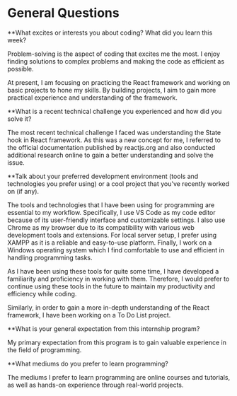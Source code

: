 # General Questions
**What excites or interests you about coding? What did you learn this week?

Problem-solving is the aspect of coding that excites me the most. I enjoy finding solutions to complex problems and making the code as efficient as possible.

At present, I am focusing on practicing the React framework and working on basic projects to hone my skills. By building projects, I aim to gain more practical experience and understanding of the framework. 

**What is a recent technical challenge you experienced and how did you solve it?

The most recent technical challenge I faced was understanding the State hook in React framework. As this was a new concept for me, I referred to the official documentation published by reactjs.org and also conducted additional research online to gain a better understanding and solve the issue.

**Talk about your preferred development environment (tools and technologies you prefer using) or a cool project that you've recently worked on (if any).

The tools and technologies that I have been using for programming are essential to my workflow. Specifically, I use VS Code as my code editor because of its user-friendly interface and customizable settings. I also use Chrome as my browser due to its compatibility with various web development tools and extensions. For local server setup, I prefer using XAMPP as it is a reliable and easy-to-use platform. Finally, I work on a Windows operating system which I find comfortable to use and efficient in handling programming tasks.

As I have been using these tools for quite some time, I have developed a familiarity and proficiency in working with them. Therefore, I would prefer to continue using these tools in the future to maintain my productivity and efficiency while coding.

Similarly, in order to gain a more in-depth understanding of the React framework, I have been working on a To Do List project.

**What is your general expectation from this internship program?

My primary expectation from this program is to gain valuable experience in the field of programming.

**What mediums do you prefer to learn programming?

The mediums I prefer to learn programming are online courses and tutorials, as well as hands-on experience through real-world projects.